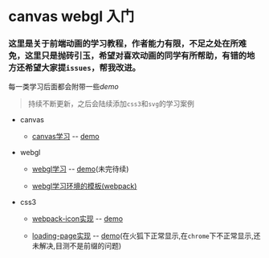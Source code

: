 # canvas webgl 入门

### 这里是关于前端动画的学习教程，作者能力有限，不足之处在所难免，这里只是抛砖引玉，希望对喜欢动画的同学有所帮助，有错的地方还希望大家提`issues`，帮我改进。

每一类学习后面都会附带一些*demo*

> 持续不断更新，之后会陆续添加`css3`和`svg`的学习案例

* canvas
    * [canvas学习](./canvas.md) -- [demo](https://swnb.github.io/canvas-webgl-study/demo/star.html)

* webgl
    * [webgl学习](./webgl.md) -- [demo]()(未完待续)

    * [webgl学习环境的模板(webpack)](https://github.com/swnb/canvas-webgl-study/tree/webpack-template)

* css3
    * [webpack-icon实现](./webpack-icon.md) -- [demo](https://swnb.github.io/canvas-webgl-study/demo/css3.html/webpack_icon.html)

    * [loading-page实现](https://github.com/swnb/canvas-webgl-study/tree/loading) -- [demo](https://swnb.github.io/htmlCssJs/loading.html)(在火狐下正常显示,在`chrome`下不正常显示,还未解决,目测不是前缀的问题)